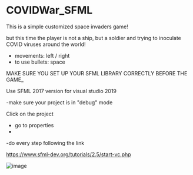 # COVIDWar_SFML

This is a simple customized space invaders game!

but this time the player is not a ship, but a soldier and trying to inoculate COVID viruses around the world!

- movements: left / right
- to use bullets: space

MAKE SURE YOU SET UP YOUR SFML LIBRARY CORRECTLY BEFORE THE GAME_

Use SFML 2017 version for visual studio 2019

-make sure your project is in "debug" mode

Click on the project

- go to properties
- 
-do every step following the link

https://www.sfml-dev.org/tutorials/2.5/start-vc.php

![image](https://user-images.githubusercontent.com/76903207/112207391-0bff8980-8be5-11eb-838a-718adfd915e1.png)

